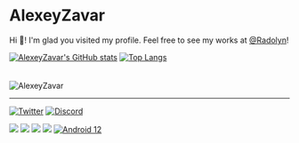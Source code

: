 # AlexeyZavar

Hi 👋! I'm glad you visited my profile. Feel free to see my works at [@Radolyn](https://github.com/Radolyn)!

[![AlexeyZavar's GitHub stats](https://github-readme-stats.vercel.app/api?username=alexeyzavar&show_icons=true&count_private=true&hide=prs)](https://github.com/alexeyzavar/github-readme-stats)
[![Top Langs](https://github-readme-stats.vercel.app/api/top-langs/?username=alexeyzavar&layout=compact)](https://github.com/anuraghazra/github-readme-stats)
<br><br><br>
<img src="https://count.getloli.com/get/@AlexeyZavar?theme=rule34" alt="AlexeyZavar" />

---

[![Twitter](https://img.shields.io/twitter/follow/alexeyzavar?label=Follow%20me%20on%20Twitter%21&logo=twitter&labelColor=F6F6F6&color=5865F2&style=for-the-badge)](https://twitter.com/AlexeyZavar) [![Discord](https://img.shields.io/discord/484025467134017568?label=Join%20Discord%20server%21&logo=discord&labelColor=F6F6F6&color=5865F2&style=for-the-badge)](https://discord.gg/CGFFP2H)

[![](https://img.shields.io/badge/OnePlus-6T-f5010c?style=flat-square&logo=oneplus&logoColor=ffffff)](https://www.oneplus.com/) [![](https://img.shields.io/badge/OnePlus-Nord%202%205G-f5010c?style=flat-square&logo=oneplus&logoColor=ffffff)](https://www.oneplus.com/) [![](https://img.shields.io/badge/Windows-11-4e9eee?style=flat-square&logo=windows&logoColor=ffffff)](https://www.microsoft.com/windows/windows-11) [![](https://img.shields.io/badge/OS-Arch%20Linux-33aadd?style=flat-square&logo=arch-linux&logoColor=ffffff)](https://www.archlinux.org/) [![Android 12](https://img.shields.io/badge/Android%2012-3ddc84?style=flat-square&logo=android&logoColor=ffffff)](https://www.android.com/android-12/)

